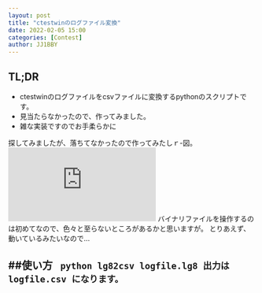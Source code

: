 ```yaml
---
layout: post
title: "ctestwinのログファイル変換"
date: 2022-02-05 15:00
categories: [Contest]
author: JJ1BBY
---
```

## TL;DR
* ctestwinのログファイルをcsvファイルに変換するpythonのスクリプトです。
* 見当たらなかったので、作ってみました。
* 雑な実装ですのでお手柔らかに

探してみましたが、落ちてなかったので作ってみたしｒ-図。
![ソースコード](https://github.com/JJ1BBY/lg82csv/blob/main/lg82csv.py)
バイナリファイルを操作するのは初めてなので、色々と至らないところがあるかと思いますが。
とりあえず、動いているみたいなので...

##使い方
<code>
python lg82csv logfile.lg8
出力は logfile.csv になります。
</code>
---

   
<script src="https://utteranc.es/client.js"
        repo="JJ1BBY/JJ1BBY.github.io"
        issue-term="pathname"
        theme="github-light"
        crossorigin="anonymous"
        async>
</script>

